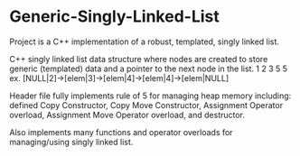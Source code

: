 # Generic-Singly-Linked-List
Project is a C++ implementation of a robust, templated, singly linked list.

C++ singly linked list data structure where nodes are created to store generic
(templated) data and a pointer to the next node in the list.
        1         2         3         5          5
ex. [NULL|2]->[elem|3]->[elem|4]->[elem|4]->[elem|NULL]

Header file fully implements rule of 5 for managing heap memory including:
defined Copy Constructor, Copy Move Constructor, Assignment Operator overload,
Assignment Move Operator overload, and destructor. 

Also implements many functions and operator overloads for managing/using singly
linked list.
